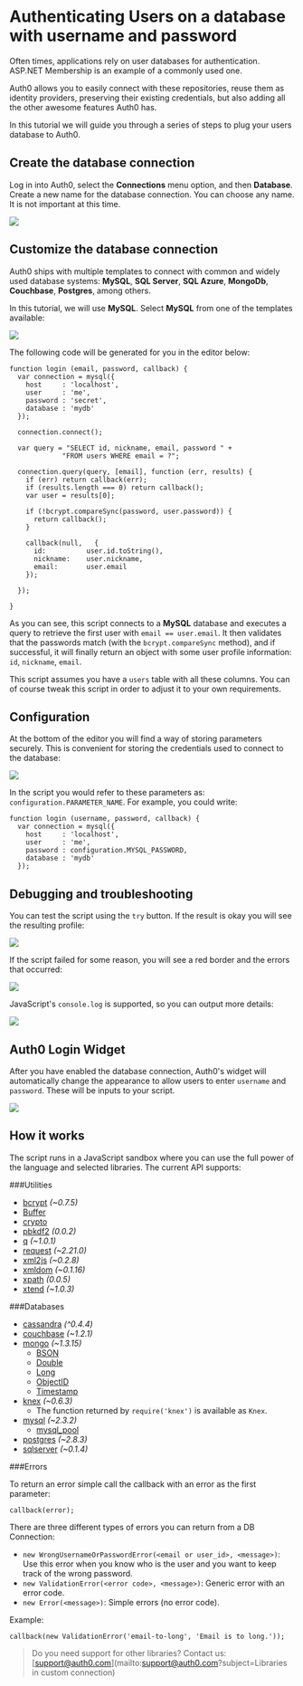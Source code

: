 # Authenticating Users on a database with username and password

Often times, applications rely on user databases for authentication. ASP.NET Membership is an example of a commonly used one.

Auth0 allows you to easily connect with these repositories, reuse them as identity providers, preserving their existing credentials, but also adding all the other awesome features Auth0 has.

In this tutorial we will guide you through a series of steps to plug your users database to Auth0.

## Create the database connection

Log in into Auth0, select the __Connections__ menu option, and then __Database__. Create a new name for the database connection. You can choose any name. It is not important at this time.

![](/img/db-connection-create.png)

## Customize the database connection

Auth0 ships with multiple templates to connect with common and widely used database systems: __MySQL__, __SQL Server__, __SQL Azure__, __MongoDb__, __Couchbase__, __Postgres__, among others.

In this tutorial, we will use __MySQL__. Select __MySQL__ from one of the templates available:

![](/img/db-connection-login-script.png)

The following code will be generated for you in the editor below:

    function login (email, password, callback) {
      var connection = mysql({
        host     : 'localhost',
        user     : 'me',
        password : 'secret',
        database : 'mydb'
      });

      connection.connect();

      var query = "SELECT id, nickname, email, password " +
                 "FROM users WHERE email = ?";

      connection.query(query, [email], function (err, results) {
        if (err) return callback(err);
        if (results.length === 0) return callback();
        var user = results[0];

        if (!bcrypt.compareSync(password, user.password)) {
          return callback();
        }

        callback(null,   {
          id:          user.id.toString(),
          nickname:    user.nickname,
          email:       user.email
        });

      });

    }

As you can see, this script connects to a __MySQL__ database and executes a query to retrieve the first user with `email == user.email`. It then validates that the passwords match (with the `bcrypt.compareSync` method), and if successful, it will finally return an object with some user profile information: `id`, `nickname`, `email`.

This script assumes you have a `users` table with all these columns. You can of course tweak this script in order to adjust it to your own requirements.

## Configuration

At the bottom of the editor you will find a way of storing parameters securely. This is convenient for storing the credentials used to connect to the database:

![](/img/db-connection-configurate.png)

In the script you would refer to these parameters as: ```configuration.PARAMETER_NAME```. For example, you could write:

	function login (username, password, callback) {
	  var connection = mysql({
	    host     : 'localhost',
	    user     : 'me',
	    password : configuration.MYSQL_PASSWORD,
	    database : 'mydb'
	  });

## Debugging and troubleshooting

You can test the script using the ```try``` button. If the result is okay you will see the resulting profile:

![](/img/db-connection-try-ok.png)

If the script failed for some reason, you will see a red border and the errors that occurred:

![](/img/db-connection-try-fail.png)

JavaScript's `console.log` is supported, so you can output more details:

![](/img/db-connection-console-log.png)

## Auth0 Login Widget

After you have enabled the database connection, Auth0's widget will automatically change the appearance to allow users to enter `username` and `password`. These will be inputs to your script.

![](/img/db-connection-widget.png)

## How it works

The script runs in a JavaScript sandbox where you can use the full power of the language and selected libraries. The current API supports:

###Utilities
* [bcrypt](https://github.com/ncb000gt/node.bcrypt.js/) _(~0.7.5)_
* [Buffer](http://nodejs.org/docs/v0.8.26/api/buffer.html)
* [crypto](http://nodejs.org/docs/v0.8.26/api/crypto.html)
* [pbkdf2](https://github.com/davidmurdoch/easy-pbkdf2) _(0.0.2)_
* [q](https://github.com/kriskowal/q) _(~1.0.1)_
* [request](https://github.com/mikeal/request) _(~2.21.0)_
* [xml2js](https://github.com/Leonidas-from-XIV/node-xml2js) _(~0.2.8)_
* [xmldom](https://github.com/jindw/xmldom) _(~0.1.16)_
* [xpath](https://github.com/goto100/xpath) _(0.0.5)_
* [xtend](https://github.com/Raynos/xtend) _(~1.0.3)_

###Databases
* [cassandra](https://www.npmjs.org/package/node-cassandra-cql) _(^0.4.4)_
* [couchbase](https://github.com/couchbase/couchnode) _(~1.2.1)_
* [mongo](https://github.com/mongodb/node-mongodb-native) _(~1.3.15)_
	* [BSON](http://mongodb.github.io/node-mongodb-native/api-bson-generated/bson.html)
	* [Double](http://mongodb.github.io/node-mongodb-native/api-bson-generated/double.html)
	* [Long](http://mongodb.github.io/node-mongodb-native/api-bson-generated/long.html)
	* [ObjectID](http://mongodb.github.io/node-mongodb-native/api-bson-generated/objectid.html)
	* [Timestamp](http://mongodb.github.io/node-mongodb-native/api-bson-generated/timestamp.html)
* [knex](http://knexjs.org) _(~0.6.3)_
	* The function returned by `require('knex')` is available as `Knex`.
* [mysql](https://github.com/felixge/node-mysql) _(~2.3.2)_
	* [mysql\_pool](https://github.com/felixge/node-mysql#pool-options)
* [postgres](http://github.com/brianc/node-postgres) _(~2.8.3)_
* [sqlserver](https://github.com/pekim/tedious) _(~0.1.4)_

###Errors

To return an error simple call the callback with an error as the first parameter:

	callback(error);

There are three different types of errors you can return from a DB Connection:

- `new WrongUsernameOrPasswordError(<email or user_id>, <message>)`: Use this error when you know who is the user and you want to keep track of the wrong password.
- `new ValidationError(<error code>, <message>)`: Generic error with an error code.
- `new Error(<message>)`: Simple errors (no error code).

Example:

	callback(new ValidationError('email-to-long', 'Email is to long.'));

> Do you need support for other libraries? Contact us: [support@auth0.com](mailto:support@auth0.com?subject=Libraries in custom connection)

